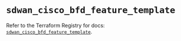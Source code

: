# `sdwan_cisco_bfd_feature_template`

Refer to the Terraform Registry for docs: [`sdwan_cisco_bfd_feature_template`](https://registry.terraform.io/providers/ciscodevnet/sdwan/0.8.0/docs/resources/cisco_bfd_feature_template).
